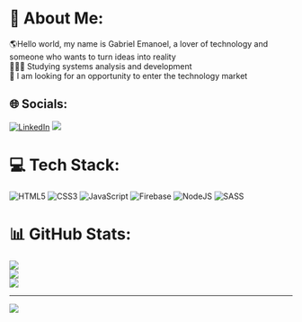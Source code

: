 # 💫 About Me:
🌎Hello world, my name is Gabriel Emanoel, a lover of technology and someone who wants to turn ideas into reality<br>👨🏻‍💻 Studying systems analysis and development<br>👥 I am looking for an opportunity to enter the technology market


## 🌐 Socials:
[![LinkedIn](https://img.shields.io/badge/LinkedIn-0077B5?style=for-the-badge&logo=linkedin&logoColor=white)](https://www.linkedin.com/in/gabrielemanoel)
 <a href = "mailto:gabrielemanoel04@hotmail.com"><img src="https://img.shields.io/badge/Gmail-D14836?style=for-the-badge&logo=gmail&logoColor=white" target="_blank"></a>
# 💻 Tech Stack:
![HTML5](https://img.shields.io/badge/html5-%23E34F26.svg?style=for-the-badge&logo=html5&logoColor=white) ![CSS3](https://img.shields.io/badge/css3-%231572B6.svg?style=for-the-badge&logo=css3&logoColor=white) ![JavaScript](https://img.shields.io/badge/javascript-%23323330.svg?style=for-the-badge&logo=javascript&logoColor=%23F7DF1E) ![Firebase](https://img.shields.io/badge/firebase-%23039BE5.svg?style=for-the-badge&logo=firebase) ![NodeJS](https://img.shields.io/badge/node.js-6DA55F?style=for-the-badge&logo=node.js&logoColor=white) ![SASS](https://img.shields.io/badge/SASS-hotpink.svg?style=for-the-badge&logo=SASS&logoColor=white)
# 📊 GitHub Stats:
![](https://github-readme-stats.vercel.app/api?username=GabrielEmanoel&theme=gotham&hide_border=false&include_all_commits=false&count_private=false)<br/>
![](https://github-readme-streak-stats.herokuapp.com/?user=GabrielEmanoel&theme=gotham&hide_border=false)<br/>
![](https://github-readme-stats.vercel.app/api/top-langs/?username=GabrielEmanoel&theme=gotham&hide_border=false&include_all_commits=false&count_private=false&layout=compact)

---
[![](https://visitcount.itsvg.in/api?id=GabrielEmanoel&icon=0&color=12)](https://visitcount.itsvg.in)

<!-- Proudly created with GPRM ( https://gprm.itsvg.in ) -->
